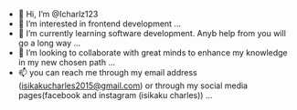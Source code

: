 - 👋 Hi, I’m @Icharlz123
- 👀 I’m interested in frontend development ...
- 🌱 I’m currently learning software development. Anyb help from you will go a long way ...
- 💞️ I’m looking to collaborate with great minds to enhance my knowledge in my new chosen path ...
- 📫 you can reach me through my email address (isikakucharles2015@gmail.com) or through my social media pages(facebook and instagram (isikaku charles)) ...

<!---
Icharlz123/Icharlz123 is a ✨ special ✨ repository because its `README.md` (this file) appears on your GitHub profile.
You can click the Preview link to take a look at your changes.
--->
